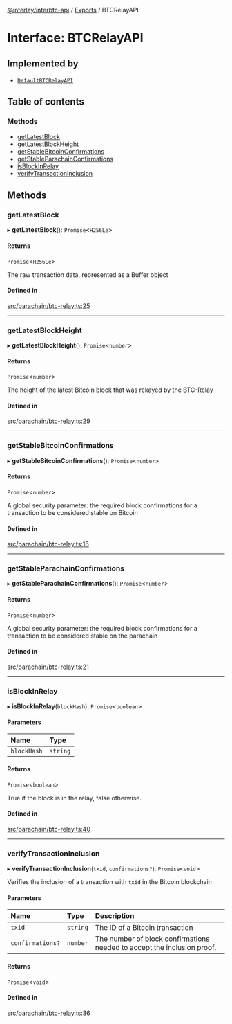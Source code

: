 [@interlay/interbtc-api](/README.md) / [Exports](/modules.md) / BTCRelayAPI

# Interface: BTCRelayAPI

## Implemented by

- [`DefaultBTCRelayAPI`](/classes/DefaultBTCRelayAPI.md)

## Table of contents

### Methods

- [getLatestBlock](/interfaces/BTCRelayAPI.md#getlatestblock)
- [getLatestBlockHeight](/interfaces/BTCRelayAPI.md#getlatestblockheight)
- [getStableBitcoinConfirmations](/interfaces/BTCRelayAPI.md#getstablebitcoinconfirmations)
- [getStableParachainConfirmations](/interfaces/BTCRelayAPI.md#getstableparachainconfirmations)
- [isBlockInRelay](/interfaces/BTCRelayAPI.md#isblockinrelay)
- [verifyTransactionInclusion](/interfaces/BTCRelayAPI.md#verifytransactioninclusion)

## Methods

### getLatestBlock

▸ **getLatestBlock**(): `Promise`<`H256Le`\>

#### Returns

`Promise`<`H256Le`\>

The raw transaction data, represented as a Buffer object

#### Defined in

[src/parachain/btc-relay.ts:25](https://github.com/interlay/interbtc-api/blob/5eab153/src/parachain/btc-relay.ts#L25)

___

### getLatestBlockHeight

▸ **getLatestBlockHeight**(): `Promise`<`number`\>

#### Returns

`Promise`<`number`\>

The height of the latest Bitcoin block that was rekayed by the BTC-Relay

#### Defined in

[src/parachain/btc-relay.ts:29](https://github.com/interlay/interbtc-api/blob/5eab153/src/parachain/btc-relay.ts#L29)

___

### getStableBitcoinConfirmations

▸ **getStableBitcoinConfirmations**(): `Promise`<`number`\>

#### Returns

`Promise`<`number`\>

A global security parameter: the required block confirmations
for a transaction to be considered stable on Bitcoin

#### Defined in

[src/parachain/btc-relay.ts:16](https://github.com/interlay/interbtc-api/blob/5eab153/src/parachain/btc-relay.ts#L16)

___

### getStableParachainConfirmations

▸ **getStableParachainConfirmations**(): `Promise`<`number`\>

#### Returns

`Promise`<`number`\>

A global security parameter: the required block confirmations
for a transaction to be considered stable on the parachain

#### Defined in

[src/parachain/btc-relay.ts:21](https://github.com/interlay/interbtc-api/blob/5eab153/src/parachain/btc-relay.ts#L21)

___

### isBlockInRelay

▸ **isBlockInRelay**(`blockHash`): `Promise`<`boolean`\>

#### Parameters

| Name | Type |
| :------ | :------ |
| `blockHash` | `string` |

#### Returns

`Promise`<`boolean`\>

True if the block is in the relay, false otherwise.

#### Defined in

[src/parachain/btc-relay.ts:40](https://github.com/interlay/interbtc-api/blob/5eab153/src/parachain/btc-relay.ts#L40)

___

### verifyTransactionInclusion

▸ **verifyTransactionInclusion**(`txid`, `confirmations?`): `Promise`<`void`\>

Verifies the inclusion of a transaction with `txid` in the Bitcoin blockchain

#### Parameters

| Name | Type | Description |
| :------ | :------ | :------ |
| `txid` | `string` | The ID of a Bitcoin transaction |
| `confirmations?` | `number` | The number of block confirmations needed to accept the inclusion proof. |

#### Returns

`Promise`<`void`\>

#### Defined in

[src/parachain/btc-relay.ts:36](https://github.com/interlay/interbtc-api/blob/5eab153/src/parachain/btc-relay.ts#L36)
